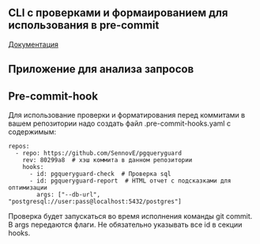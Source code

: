 ## CLI с проверками и формаированием для использования в pre-commit

[Документация](./checker/README.md)

## Приложение для анализа запросов

## Pre-commit-hook

Для использование проверки и форматирования перед коммитами в вашем репозитории надо создать файл .pre-commit-hooks.yaml с содержимым:

```
repos:
  - repo: https://github.com/SennovE/pgqueryguard
    rev: 80299a8  # хэш коммита в данном репозитории
    hooks:
      - id: pgqueryguard-check  # Проверка sql
      - id: pgqueryguard-report  # HTML отчет с подсказками для оптимизации 
        args: ["--db-url", "postgresql://user:pass@localhost:5432/postgres"]
```

Проверка будет запускаться во время исполнения команды git commit. В args передаются флаги. Не обязательно указывать все id в секции hooks.
